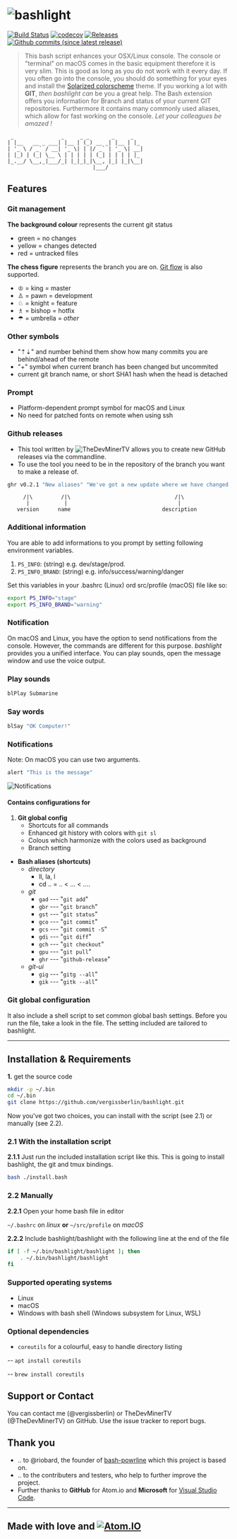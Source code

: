 # ![bashlight](assets/logo.png)

[![Build Status](https://travis-ci.org/vergissberlin/bashlight.svg?branch=master)](https://travis-ci.org/vergissberlin/bashlight)
[![codecov](https://codecov.io/gh/vergissberlin/bashlight/branch/master/graph/badge.svg)](https://codecov.io/gh/vergissberlin/bashlight)
[![Releases](https://img.shields.io/github/release/vergissberlin/bashlight.svg)](https://github.com/vergissberlin/bashlight/releases)
[![Github commits (since latest release)](https://img.shields.io/github/commits-since/vergissberlin/bashlight/latest.svg)](https://github.com/vergissberlin/bashlight/commits)

> This bash script enhances your OSX/Linux console.
> The console or "terminal" on macOS comes in the basic equipment therefore it is very slim. This is good as long as you do not work with it every day. If you often go into the console, you should do something for your eyes and install the [Solarized colorscheme](https://github.com/altercation/solarized) theme.
> If you working a lot with **GIT**, *then bashlight can* be you a great help. The Bash extension offers you information for Branch and status of your current GIT repositories.
> Furthermore it contains many commonly used aliases, which allow for fast working on the console. *Let your colleagues be amazed !*

```code
 _               _     _ _       _     _
| |__   __ _ ___| |__ | (_) __ _| |__ | |_
| '_ \ / _` / __| '_ \| | |/ _` | '_ \| __|
| |_) | (_| \__ \ | | | | | (_| | | | | |_
|_.__/ \__,_|___/_| |_|_|_|\__, |_| |_|\__|
                           |___/

```

## Features

### Git management

**The background colour** represents the current git status

- green = no changes
- yellow = changes detected
- red = untracked files

**The chess figure** represents the branch you are on. [Git flow](https://github.com/nvie/gitflow) is also supported.

- ♔ = king = master
- ♙ = pawn = development
- ♘ = knight = feature
- ♗ = bishop = hotfix
- ☂ = umbrella = *other*

### Other symbols

- "⇡⇣" and number behind them show how many commits you are behind/ahead of the remote
- "+"  symbol when current branch has been changed but uncommited
- current git branch name, or short SHA1 hash when the head is detached

### Prompt

- Platform-dependent prompt symbol for macOS and Linux
- No need for patched fonts on remote when using ssh

### Github releases

- This tool written by ![TheDevMinerTV](https://github.com/TheDevMinerTV) allows you to create new GitHub releases via the commandline.
- To use the tool you need to be in the repository of the branch you want to make a release of.

```bash
ghr v0.2.1 "New aliases" "We've got a new update where we have changed a lot of aliases"
```

         /|\         /|\                                 /|\
          |           |                                   |
       version      name                             description

### Additional information

You are able to add informations to you prompt by setting following environment variables.

1. ``PS_INFO``: (string) e.g. dev/stage/prod.
2. ``PS_INFO_BRAND``: (string) e.g. info/success/warning/danger

Set this variables in your .bashrc (Linux) ord src/profile (macOS) file like so:

```bash
export PS_INFO="stage"
export PS_INFO_BRAND="warning"
```

### Notification

On macOS and Linux, you have the option to send notifications from the console. However, the commands are different for this purpose. *bashlight* provides you a unified interface. You can play sounds, open the message window and use the voice output.

### Play sounds

```bash
blPlay Submarine
```

### Say words

```bash
blSay "OK Computer!"
```

### Notifications

Note: On macOS you can use two arguments.

```bash
alert "This is the message"
```

![Notifications](https://farm6.staticflickr.com/5568/15131688612_12f1cd7a2b_o.png)

#### Contains configurations for

1. **Git global config**
   - Shortcuts for all commands
   - Enhanced git history with colors with ```git sl```
   - Colous which harmonize with the colors used as background
   - Branch setting

- **Bash aliases (shortcuts)**
  - _directory_
    - ll, la, l
    - cd .. = .. < ... < ....
  - _git_
    - `gad` --- "`git add`"
    - `gbr` --- "`git branch`"
    - `gst` --- "`git status`"
    - `gco` --- "`git commit`"
    - `gcs` --- "`git commit -S`"
    - `gdi` --- "`git diff`"
    - `gch` --- "`git checkout`"
    - `gpu` --- "`git pull`"
    - `ghr` --- "`github-release`"
  - _git-ui_
    - `gig` --- "`gitg --all`"
    - `gik` --- "`gitk --all`"

### Git global configuration

It also include a shell script to set common global bash settings. Before you run the file, take a look in the file. The setting included are tailored to bashlight.

---

## Installation & Requirements

**1.** get the source code

```bash
mkdir -p ~/.bin
cd ~/.bin
git clone https://github.com/vergissberlin/bashlight.git
```

Now you've got two choices, you can install with the script (see 2.1) or manually (see 2.2).

### 2.1 With the installation script

**2.1.1** Just run the included installation script like this. This is going to install bashlight, the git and tmux bindings.

```bash
bash ./install.bash
```

### 2.2 Manually

**2.2.1** Open your home bash file in editor

``~/.bashrc`` on *linux* **or** ``~/src/profile`` on *macOS*

**2.2.2** Include bashlight/bashlight with the following line at the end of the file

```bash
if [ -f ~/.bin/bashlight/bashlight ]; then
    . ~/.bin/bashlight/bashlight
fi
```

### Supported operating systems

- Linux
- macOS
- Windows with bash shell (Windows subsystem for Linux, WSL)

### Optional dependencies

- `coreutils` for a colourful, easy to handle directory listing

-- `apt install coreutils`

-- `brew install coreutils`

## Support or Contact

You can contact me (@vergissberlin) or TheDevMinerTV (@TheDevMinerTV) on GitHub. Use the issue tracker to report bugs.

## Thank you

- .. to @riobard, the founder of [bash-powrline](https://github.com/riobard/bash-powerline) which this project is based on.
- .. to the contributers and testers, who help to further improve the project.
- Further thanks to **GitHub** for Atom.io and **Microsoft** for [Visual Studio Code](https://code.visualstudio.com).

---

## Made with love and [![Atom.IO](http://github-atom-io-herokuapp-com.global.ssl.fastly.net/assets/logo-4e073dbd4c0ce67ece1b30a6b31253b9.png)](https://atom.io/)
